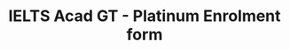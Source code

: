 ---
title: "IELTS Acad GT - Platinum Enrolment form"
draft: false
# page title background image
bg_image: "images/backgrounds/page-title.jpg"
# meta description
description : "IELTS Acad GT for $286 - Platinum Enrolment form"
---